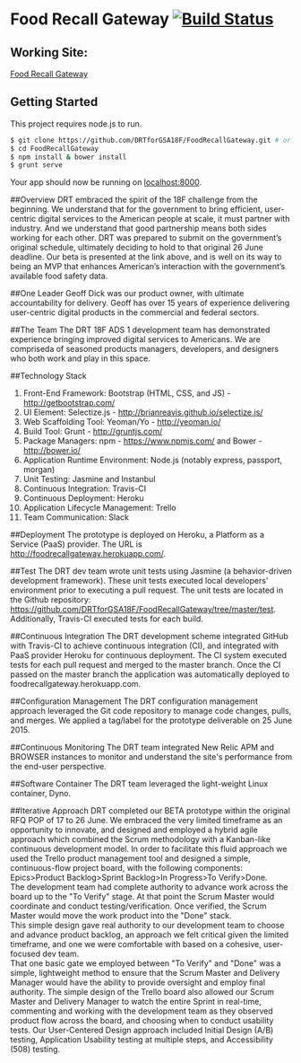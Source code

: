 # Food Recall Gateway [![Build Status](https://travis-ci.org/DRTforGSA18F/FoodRecallGateway.svg?branch=master)](https://travis-ci.org/DRTforGSA18F/FoodRecallGateway)

## Working Site:
[Food Recall Gateway](http://foodrecallgateway.herokuapp.com/)

## Getting Started
This project requires node.js to run.


```sh
$ git clone https://github.com/DRTforGSA18F/FoodRecallGateway.git # or clone your own fork
$ cd FoodRecallGateway
$ npm install & bower install
$ grunt serve
```

Your app should now be running on [localhost:8000](http://localhost:8000/).

##Overview
DRT embraced the spirit of the 18F challenge from the beginning.  We understand that for the government to bring efficient, user-centric digital services to the American people at scale, it must partner with industry.  And we understand that good partnership means both sides working for each other.  DRT was prepared to submit on the government’s original schedule, ultimately deciding to hold to that original 26 June deadline.  Our beta is presented at the link above, and is well on its way to being an MVP that enhances American’s interaction with the government’s available food safety data.  

##One Leader
Geoff Dick was our product owner, with ultimate accountability for delivery. Geoff has over 15 years of experience delivering user-centric digital products in the commercial and federal sectors.

##The Team
The DRT 18F ADS 1 development team has demonstrated experience bringing improved digital services to Americans.  We are compriseda of seasoned products managers, developers, and designers who both work and play in this space.

##Technology Stack
1. Front-End Framework: Bootstrap (HTML, CSS, and JS) - http://getbootstrap.com/
2. UI Element: Selectize.js - http://brianreavis.github.io/selectize.js/
3. Web Scaffolding Tool: Yeoman/Yo - http://yeoman.io/
4. Build Tool: Grunt - http://gruntjs.com/
5. Package Managers: npm - https://www.npmjs.com/ and Bower - http://bower.io/
6. Application Runtime Environment: Node.js (notably express, passport, morgan)
7. Unit Testing: Jasmine and Instanbul
8. Continuous Integration: Travis-CI
9. Continuous Deployment: Heroku
10. Application Lifecycle Management: Trello
11. Team Communication: Slack 

##Deployment
The prototype is deployed on Heroku, a Platform as a Service (PaaS) provider.  The URL is http://foodrecallgateway.herokuapp.com/.

##Test
The DRT dev team wrote unit tests using Jasmine (a behavior-driven development framework).  These unit tests executed local developers' environment prior to executing a pull request.  The unit tests are located in the Github repository:  https://github.com/DRTforGSA18F/FoodRecallGateway/tree/master/test.  
Additionally, Travis-CI executed tests for each build.

##Continuous Integration 
The DRT development scheme integrated GitHub with Travis-CI to achieve continuous integration (CI), and integrated with PaaS provider Heroku for continuous deployment. The CI system executed tests for each pull request and merged to the master branch.  Once the CI passed on the master branch the application was automatically deployed to foodrecallgateway.herokuapp.com.  

##Configuration Management
The DRT configuration management approach leveraged the Git code repository to manage code changes, pulls, and merges.  We applied a tag/label for the prototype deliverable on 25 June 2015.

##Continuous Monitoring
The DRT team integrated New Relic APM and BROWSER instances to monitor and understand the site's performance from the end-user perspective.

##Software Container
The DRT team leveraged the light-weight Linux container, Dyno.

##Iterative Approach
DRT completed our BETA prototype within the original RFQ POP of 17 to 26 June.  We embraced the very limited timeframe as an opportunity to innovate, and designed and employed a hybrid agile approach which combined the Scrum methodology with a Kanban-like continuous development model.  In order to facilitate this fluid approach we used the Trello product management tool and designed a simple, continuous-flow project board, with the following components:  Epics>Product Backlog>Sprint Backlog>In Progress>To Verify>Done.  
The development team had complete authority to advance work across the board up to the "To Verify" stage.  At that point the Scrum Master would coordinate and conduct testing/verification.  Once verified, the Scrum Master would move the work product into the "Done" stack.  
This simple design gave real authority to our development team to choose and advance product backlog, an approach we felt critical given the limited timeframe, and one we were comfortable with based on a cohesive, user-focused dev team.  
That one basic gate we employed between "To Verify" and "Done" was a simple, lightweight method to ensure that the Scrum Master and Delivery Manager would have the ability to provide oversight and employ final authority.  The simple design of the Trello board also allowed our Scrum Master and Delivery Manager to watch the entire Sprint in real-time, commenting and working with the development team as they observed product flow across the board, and choosing when to conduct usability tests.
Our User-Centered Design approach included Initial Design (A/B) testing, Application Usability testing at multiple steps, and Accessibility (508) testing.



